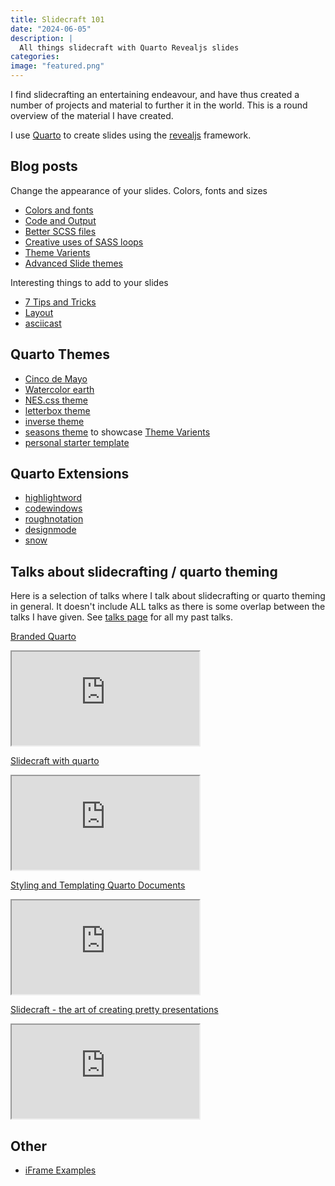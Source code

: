 ```yaml
---
title: Slidecraft 101
date: "2024-06-05"
description: |
  All things slidecraft with Quarto Revealjs slides
categories:
image: "featured.png"
---
```




I find slidecrafting an entertaining endeavour, and have thus created a number of projects and material to further it in the world. This is a round overview of the material I have created.

I use [Quarto](https://quarto.org/) to create slides using the [revealjs](https://revealjs.com/) framework.

## Blog posts

Change the appearance of your slides. Colors, fonts and sizes

- [Colors and fonts](../../post/slidecraft-colors-fonts/index.md)
- [Code and Output](../../post/slidecraft-code-output/index.md)
- [Better SCSS files](../../post/slidecraft-scss-uses/index.qmd)
- [Creative uses of SASS loops](../../post/slidecraft-scss-loops/index.qmd)
- [Theme Varients](../../post/slidecraft-theme-variants/index.md)
- [Advanced Slide themes](../../post/slidecraft-scss-themes/index.qmd)

Interesting things to add to your slides

- [7 Tips and Tricks](../../post/slidecraft-7-tips-and-tricks/index.qmd)
- [Layout](../../post/slidecraft-layout/index.qmd)
- [asciicast](../../post/slidecraft-asciicast/index.qmd)

## Quarto Themes

- [Cinco de Mayo](https://github.com/EmilHvitfeldt/quarto-revealjs-cinco-de-mayo)
- [Watercolor earth](https://github.com/EmilHvitfeldt/quarto-revealjs-earth)
- [NES.css theme](https://github.com/EmilHvitfeldt/quarto-nes-theme)
- [letterbox theme](https://github.com/EmilHvitfeldt/quarto-revealjs-letterbox)
- [inverse theme](https://github.com/EmilHvitfeldt/quarto-revealjs-inverse)
- [seasons theme](https://github.com/EmilHvitfeldt/quarto-revealjs-seasons) to showcase [Theme Varients](../../post/slidecraft-theme-variants/index.md)
- [personal starter template](https://github.com/EmilHvitfeldt/quarto-revealjs-template)

## Quarto Extensions

- [highlightword](https://github.com/EmilHvitfeldt/quarto-revealjs-highlightword)
- [codewindows](https://github.com/EmilHvitfeldt/quarto-revealjs-codewindow)
- [roughnotation](https://github.com/EmilHvitfeldt/quarto-roughnotation)
- [designmode](https://github.com/EmilHvitfeldt/quarto-designmode)
- [snow](https://github.com/EmilHvitfeldt/quarto-snow)

## Talks about slidecrafting / quarto theming

Here is a selection of talks where I talk about slidecrafting or quarto theming in general. It doesn't include ALL talks as there is some overlap between the talks I have given. See [talks page](../../talks.qmd) for all my past talks.

[Branded Quarto](../../talk/2024-06-05-branded-quarto/index.md)

<iframe class="slide-deck" src="https://emilhvitfeldt.github.io/talk-branded-quarto/"></iframe>

[Slidecraft with quarto](../../talk/2023-11-27-slc-slidecraft/index.md)

<iframe class="slide-deck" src="https://emilhvitfeldt.github.io/talk-slc-slidecraft/"></iframe>

[Styling and Templating Quarto Documents](../../talk/2023-09-19-quarto-theming-positconf/index.md)

<iframe class="slide-deck" src="https://emilhvitfeldt.github.io/talk-quarto-theming-positconf/"></iframe>

[Slidecraft - the art of creating pretty presentations](../../talk/2023-07-13-nyr-slidecraft/index.md)

<iframe class="slide-deck" src="https://emilhvitfeldt.github.io/talk-nyr-slidecraft/"></iframe>

## Other

- [iFrame Examples](https://github.com/EmilHvitfeldt/quarto-iframe-examples)
